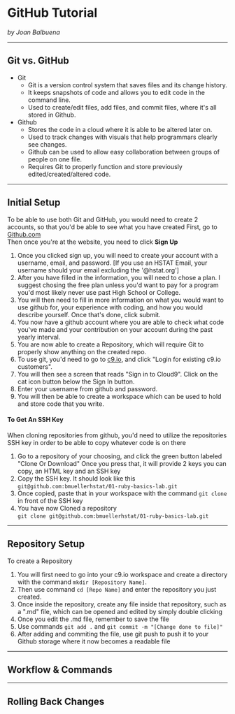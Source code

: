 # GitHub Tutorial

_by Joan Balbuena_

---
## Git vs. GitHub
* Git 
    * Git is a version control system that saves files and its change history.  
    * It keeps snapshots of code and allows you to edit code in the command line.   
    * Used to create/edit files, add files, and commit files, where it's all stored in Github.  
* Github
    * Stores the code in a cloud where it is able to be altered later on.   
    * Used to track changes with visuals that help programmars clearly see changes.
    * Github can be used to allow easy collaboration between groups of people on one file.  
    * Requires Git to properly function and store previously edited/created/altered code.  

---
## Initial Setup
To be able to use both Git and GitHub, you would need to create 2 accounts, so that you'd be able to see what you have created
First, go to [Github.com](https://github.com)  
Then once you're at the website, you need to click **Sign Up**  
1. Once you clicked sign up, you will need to create your account with a username, email, and password. [If you use an HSTAT Email, your username should your email excluding the '@hstat.org']  
2. After you have filled in the information, you will need to chose a plan. I suggest chosing the free plan unless you'd want to pay for a program you'd most likely never use past High School or College.
3. You will then need to fill in more information on what you would want to use github for, your experience with coding, and how you would describe yourself. Once that's done, click submit.
4. You now have a github account where you are able to check what code you've made and your contribution on your account during the past yearly interval.
5. You are now able to create a Repository, which will require Git to properly show anything on the created repo.
6. To use git, you'd need to go to [c9.io](https://c9.io), and click "Login for existing c9.io customers".
7. You will then see a screen that reads "Sign in to Cloud9". Click on the cat icon button below the Sign In button.
8. Enter your username from github and password.
9. You will then be able to create a workspace which can be used to hold and store code that you write.  
 
#### To Get An SSH Key  
When cloning repositories from github, you'd need to utilize the repositories SSH key in order to be able to copy whatever code is on there
1. Go to a repository of your choosing, and click the green button labeled "Clone Or Download"
 Once you press that, it will provide 2 keys you can copy, an HTML key and an SSH key
2. Copy the SSH key. It should look like this ```git@github.com:bmuellerhstat/01-ruby-basics-lab.git```
3. Once copied, paste that in your workspace with the command ```git clone``` in front of the SSH key
4. You have now Cloned a repository  
```git clone git@github.com:bmuellerhstat/01-ruby-basics-lab.git```


---
## Repository Setup
To create a Repository
1. You will first need to go into your c9.io workspace and create a directory with the command ```mkdir [Repository Name]```.
2. Then use command `cd [Repo Name]` and enter the repository you just created.
3. Once inside the repository, create any file inside that repository, such as a ".md" file, which can be opened and edited by simply double clicking
4. Once you edit the .md file, remember to save the file
5. Use commands ```git add .``` and ```git commit -m "[Change done to file]"```
6. After adding and commiting the file, use git push to push it to your Github storage where it now becomes a readable file


---
## Workflow & Commands



---
## Rolling Back Changes